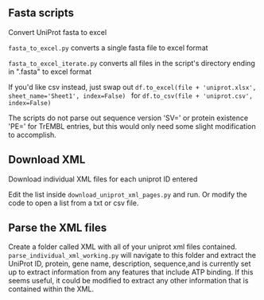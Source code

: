 ## Fasta scripts
Convert UniProt fasta to excel


`fasta_to_excel.py` converts a single fasta file to excel format

`fasta_to_excel_iterate.py` converts all files in the script's directory ending in ".fasta" to excel format

If you'd like csv instead, just swap out `df.to_excel(file + 'uniprot.xlsx', sheet_name='Sheet1', index=False)
` for `df.to_csv(file + 'uniprot.csv', index=False)`


The scripts do not parse out sequence version 'SV=' or protein existence 'PE=' for TrEMBL entries, but this would only need some slight modification to accomplish.


## Download XML
Download individual XML files for each uniprot ID entered

Edit the list inside `download_uniprot_xml_pages.py` and run.
Or modify the code to open a list from a txt or csv file.


## Parse the XML files
Create a folder called XML with all of your uniprot xml files contained.
`parse_individual_xml_working.py` will navigate to this folder and extract the UniProt ID, protein, gene name, description, sequence,and is currently set up to extract information from any features that include ATP binding. If this seems useful, it could be modified to extract any other information that is contained within the XML.
